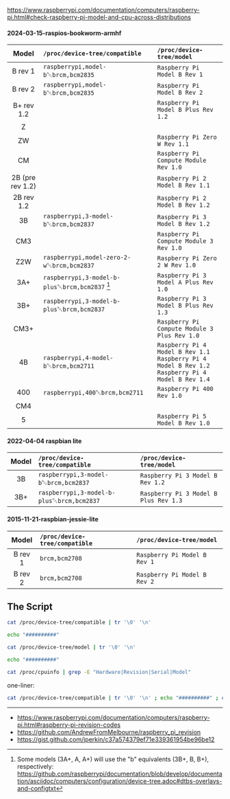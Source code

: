 https://www.raspberrypi.com/documentation/computers/raspberry-pi.html#check-raspberry-pi-model-and-cpu-across-distributions

#### 2024-03-15-raspios-bookworm-armhf
| Model | `/proc/device-tree/compatible` | `/proc/device-tree/model` |
|:---:|:---|:---|
| B rev 1    | `raspberrypi,model-b`&#x2400;`brcm,bcm2835`        | `Raspberry Pi Model B Rev 1`          |
| B rev 2    | `raspberrypi,model-b`&#x2400;`brcm,bcm2835`        | `Raspberry Pi Model B Rev 2`          |
| B+ rev 1.2 |                                                    | `Raspberry Pi Model B Plus Rev 1.2`   |
| Z          |  |  |
| ZW         |                                                    | `Raspberry Pi Zero W Rev 1.1`         |
| CM         |                                                    | `Raspberry Pi Compute Module Rev 1.0` |
| 2B (pre rev 1.2) |                                              | `Raspberry Pi 2 Model B Rev 1.1`      |
| 2B rev 1.2 |                                                    | `Raspberry Pi 2 Model B Rev 1.2`      |
| 3B         | `raspberrypi,3-model-b`&#x2400;`brcm,bcm2837`      | `Raspberry Pi 3 Model B Rev 1.2`      |
| CM3        |                                                    | `Raspberry Pi Compute Module 3 Rev 1.0` |
| Z2W        | `raspberrypi,model-zero-2-w`&#x2400;`brcm,bcm2837` | `Raspberry Pi Zero 2 W Rev 1.0`       |
| 3A+        | `raspberrypi,3-model-b-plus`&#x2400;`brcm,bcm2837` [^1] | `Raspberry Pi 3 Model A Plus Rev 1.0` |
| 3B+        | `raspberrypi,3-model-b-plus`&#x2400;`brcm,bcm2837` | `Raspberry Pi 3 Model B Plus Rev 1.3` |
| CM3+       |                                                    | `Raspberry Pi Compute Module 3 Plus Rev 1.0` |
| 4B         | `raspberrypi,4-model-b`&#x2400;`brcm,bcm2711`      | `Raspberry Pi 4 Model B Rev 1.1`</br>`Raspberry Pi 4 Model B Rev 1.2`</br>`Raspberry Pi 4 Model B Rev 1.4` |
| 400        | `raspberrypi,400`&#x2400;`brcm,bcm2711`            | `Raspberry Pi 400 Rev 1.0`            |
| CM4        |  |  |
| 5          |                                                    | `Raspberry Pi 5 Model B Rev 1.0`      |


#### 2022-04-04 raspbian lite
| Model | `/proc/device-tree/compatible` | `/proc/device-tree/model` |
|:---:|:---|:---|
| 3B         | `raspberrypi,3-model-b`&#x2400;`brcm,bcm2837`      | `Raspberry Pi 3 Model B Rev 1.2` |
| 3B+        | `raspberrypi,3-model-b-plus`&#x2400;`brcm,bcm2837` | `Raspberry Pi 3 Model B Plus Rev 1.3` |


#### 2015-11-21-raspbian-jessie-lite
| Model | `/proc/device-tree/compatible` | `/proc/device-tree/model` |
|:---:|:---|:---|
| B rev 1    | `brcm,bcm2708` | `Raspberry Pi Model B Rev 1` |
| B rev 2    | `brcm,bcm2708` | `Raspberry Pi Model B Rev 2` |



## The Script

```sh
cat /proc/device-tree/compatible | tr '\0' '\n'

echo "##########"

cat /proc/device-tree/model | tr '\0' '\n'

echo "##########"

cat /proc/cpuinfo | grep -E "Hardware|Revision|Serial|Model"
```

one-liner:
```sh
cat /proc/device-tree/compatible | tr '\0' '\n' ; echo "##########" ; cat /proc/device-tree/model | tr '\0' '\n' ; echo "##########" ; cat /proc/cpuinfo | grep -E "Hardware|Revision|Serial|Model"
```



---

- https://www.raspberrypi.com/documentation/computers/raspberry-pi.html#raspberry-pi-revision-codes
- https://github.com/AndrewFromMelbourne/raspberry_pi_revision
- https://gist.github.com/jperkin/c37a574379ef71e339361954be96be12

[^1]: Some models (3A+, A, A+) will use the "b" equivalents (3B+, B, B+), respectively: https://github.com/raspberrypi/documentation/blob/develop/documentation/asciidoc/computers/configuration/device-tree.adoc#dtbs-overlays-and-configtxt
